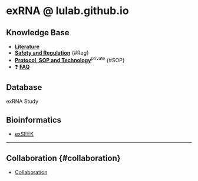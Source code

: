 # exRNA @ lulab.github.io

## Knowledge Base

* [**Literature**](https://lulab.github.io/exRNA/literature)
* [**Safety and Regulation**](http://lulab.github.io/#Welcome) {#Reg}
* [**Protocol, SOP and Technology**](https://github.com/lulab/intranet/wiki/Wet-Lab)<sup>private</sup> {#SOP}
* :question: [**FAQ**](http://lulab.github.io/exRNA/FAQ)


## Database

exRNA Study

## Bioinformatics

* [exSEEK](https://lulab.github.io/exSEEK) 





---

## Collaboration {#collaboration}

* [Collaboration](http://www.ncrnalab.org/pub)



